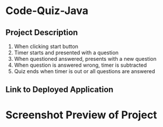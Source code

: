 # Code-Quiz-Java
## Project Description
1. When clicking start button
2. Timer starts and presented with a question
3. When questioned answered, presents with a new question
4. When question is answered wrong, timer is subtracted
5. Quiz ends when timer is out or all questions are answered

## Link to Deployed Application

# Screenshot Preview of Project